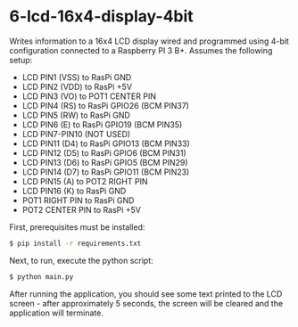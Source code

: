 # 6-lcd-16x4-display-4bit

Writes information to a 16x4 LCD display wired and programmed using 4-bit configuration connected
to a Raspberry PI 3 B+. Assumes the following setup:

- LCD PIN1 (VSS) to RasPi GND
- LCD PIN2 (VDD) to RasPi +5V
- LCD PIN3 (VO) to POT1 CENTER PIN
- LCD PIN4 (RS) to RasPi GPIO26 (BCM PIN37)
- LCD PIN5 (RW) to RasPi GND
- LCD PIN6 (E) to RasPi GPIO19 (BCM PIN35)
- LCD PIN7-PIN10 (NOT USED)
- LCD PIN11 (D4) to RasPi GPIO13 (BCM PIN33)
- LCD PIN12 (D5) to RasPi GPIO6 (BCM PIN31)
- LCD PIN13 (D6) to RasPi GPIO5 (BCM PIN29)
- LCD PIN14 (D7) to RasPi GPIO11 (BCM PIN23)
- LCD PIN15 (A) to POT2 RIGHT PIN
- LCD PIN16 (K) to RasPi GND
- POT1 RIGHT PIN to RasPi GND
- POT2 CENTER PIN to RasPi +5V

First, prerequisites must be installed:

```bash
$ pip install -r requirements.txt
```

Next, to run, execute the python script:

```bash
$ python main.py
```

After running the application, you should see some text printed to the LCD screen - after
approximately 5 seconds, the screen will be cleared and the application will terminate.

